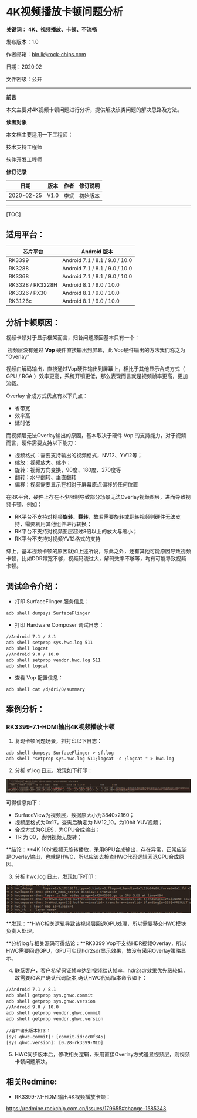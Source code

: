 # 4K视频播放卡顿问题分析

**关键词：** **4K、视频播放、卡顿、不流畅**

发布版本：1.0

作者邮箱：bin.li@rock-chips.com

日期：2020.02

文件密级：公开

----

**前言**

本文主要对4K视频卡顿问题进行分析，提供解决该类问题的解决思路及方法。

**读者对象**

本文档主要适用一下工程师：

技术支持工程师

软件开发工程师

**修订记录**

| 日期       | 版本 | 作者 | 修订说明 |
| ---------- | ---- | ---- | -------- |
| 2020-02-25 | V1.0 | 李斌 | 初始版本 |

---

[TOC]

## 适用平台：

| 芯片平台         | Android 版本                    |
| ---------------- | ------------------------------- |
| RK3399           | Android  7.1 / 8.1 / 9.0 / 10.0 |
| RK3288           | Android  7.1 / 8.1 / 9.0 / 10.0 |
| RK3368           | Android  7.1 / 8.1 / 9.0 / 10.0 |
| RK3328 / RK3228H | Android  8.1 / 9.0 / 10.0       |
| RK3326 / PX30    | Android  8.1 / 9.0 / 10.0       |
| RK3126c          | Android 8.1 / 9.0 / 10.0        |




## 分析卡顿原因：

视频卡顿对于显示框架而言，归咎问题原因基本只有一个：

​	视频层没有通过 **Vop** 硬件直接输出到屏幕，此 Vop硬件输出的方法我们称之为 “Overlay”

视频由解码输出，直接通过Vop硬件输出到屏幕上，相比于其他显示合成方式（ GPU / RGA ）效率更高，系统开销更低，那么表现而言就是视频帧率更高，更加流畅。

Overlay 合成方式优点有以下几点：

- 省带宽
- 效率高
- 延时低



而视频层无法Overlay输出的原因，基本取决于硬件 Vop 的支持能力，对于视频而言，硬件需要支持以下能力：

- 视频格式：需要支持输出的视频格式，NV12、YV12等；
- 缩放：视频放大、缩小；
- 旋转：视频方向变换，90度、180度、270度等
- 翻转：水平翻转、垂直翻转
- 偏移：视频需要显示在相对于屏幕原点偏移的任何位置



在RK平台，硬件上存在不少限制导致部分场景无法Overlay视频图层，进而导致视频卡顿，例如：

- RK平台不支持对视频**旋转**、**翻转**，故若需要旋转或翻转视频则硬件无法支持，需要利用其他组件进行转换；
- RK平台不支持对视频图层超过8倍以上的放大与缩小；
- RK平台不支持对视频YV12格式的支持



综上，基本视频卡顿的原因就如上述所说，除此之外，还有其他可能原因导致视频卡顿，比如DDR带宽不够，视频码流过大，解码效率不够等，均有可能导致视频卡顿。



## 调试命令介绍：

- 打印 SurfaceFlinger 服务信息：

```shell
adb shell dumpsys SurfaceFlinger
```

- 打印 Hardware Composer 调试日志：

```shell
//Android 7.1 / 8.1
adb shell setprop sys.hwc.log 511
adb shell logcat 
//Android 9.0 / 10.0
adb shell setprop vendor.hwc.log 511
adb shell logcat
```

- 查看 Vop 配置信息：

```shell
adb shell cat /d/dri/0/summary
```




## 案例分析：

### RK3399-7.1-HDMI输出4K视频播放卡顿

1. 复现卡顿问题场景，抓打印以下日志：

```shell
adb shell dumpsys SurfaceFlinger > sf.log
adb shell "setprop sys.hwc.log 511;logcat -c ;logcat " > hwc.log
```

2. 分析 sf.log 日志，发现如下打印：

![image-20200225231614860](video_4k_display_caton/image-20200225231614860.png)

可得信息如下：

- SurfaceView为视频层，数据原大小为3840x2160；
- 视频层格式为0x17，查询后确定为 NV12_10，为10bit YUV视频；
- 合成方式为GLES，为GPU合成输出；
- TR 为 00，表明视频无旋转；

**结论：**4K 10bit视频无旋转播放，采用GPU合成输出，存在异常，正常应该是Overlay输出，也就是HWC，所以应该去检查HWC代码逻辑回退GPU合成原因。

3. 分析 hwc.log 日志，发现如下打印：

![image-20200225231841081](video_4k_display_caton/image-20200225231841081.png)

**发现：**HWC相关逻辑导致该视频层回退GPU处理，所以需要移交HWC模块负责人处理。

**分析log与相关源码可得结论：**RK3399 Vop不支持HDR视频Overlay，所以HWC需要回退GPU，GPU可实现hdr2sdr显示效果，故没有采用Overlay策略显示。

4. 联系客户，客户希望保证帧率达到视频默认帧率，hdr2sdr效果优先级较低，故需要和客户确认代码版本,确认HWC代码版本命令如下：

```shell
//Android 7.1 / 8.1 
adb shell getprop sys.ghwc.commit
adb shell getprop sys.ghwc.version
//Android 9.0 / 10.0
adb shell getprop vendor.ghwc.commit
adb shell getprop vendor.ghwc.version

//客户输出版本如下：
[sys.ghwc.commit]: [commit-id:cc0f345]
[sys.ghwc.version]: [0.28-rk3399-MID]
```

5. HWC同步版本后，修改相关逻辑，采用直接Overlay方式送显视频层，则视频卡顿问题解决。



## 相关Redmine:

- RK3399-7.1-HDMI输出4K视频播放卡顿：

https://redmine.rockchip.com.cn/issues/179655#change-1585243